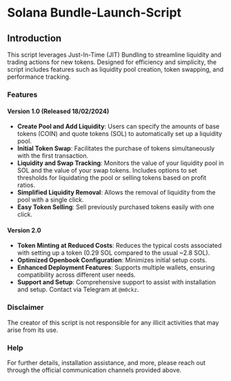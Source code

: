 # Solana Bundle-Launch-Script

## Introduction
This script leverages Just-In-Time (JIT) Bundling to streamline liquidity and trading actions for new tokens. Designed for efficiency and simplicity, the script includes features such as liquidity pool creation, token swapping, and performance tracking.

### Features

#### **Version 1.0 (Released 18/02/2024)**
- **Create Pool and Add Liquidity**: Users can specify the amounts of base tokens (COIN) and quote tokens (SOL) to automatically set up a liquidity pool.
- **Initial Token Swap**: Facilitates the purchase of tokens simultaneously with the first transaction.
- **Liquidity and Swap Tracking**: Monitors the value of your liquidity pool in SOL and the value of your swap tokens. Includes options to set thresholds for liquidating the pool or selling tokens based on profit ratios.
- **Simplified Liquidity Removal**: Allows the removal of liquidity from the pool with a single click.
- **Easy Token Selling**: Sell previously purchased tokens easily with one click.

#### **Version 2.0**
- **Token Minting at Reduced Costs**: Reduces the typical costs associated with setting up a token (0.29 SOL compared to the usual ~2.8 SOL).
- **Optimized Openbook Configuration**: Minimizes initial setup costs.
- **Enhanced Deployment Features**: Supports multiple wallets, ensuring compatibility across different user needs.
- **Support and Setup**: Comprehensive support to assist with installation and setup. Contact via Telegram at `@m0ckz`.

### Disclaimer
The creator of this script is not responsible for any illicit activities that may arise from its use.

### Help
For further details, installation assistance, and more, please reach out through the official communication channels provided above.
